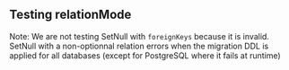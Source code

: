 ## Testing relationMode

Note: We are not testing SetNull with `foreignKeys` because it is invalid.
SetNull with a non-optionnal relation errors when the migration DDL is applied for all databases
(except for PostgreSQL where it fails at runtime)
